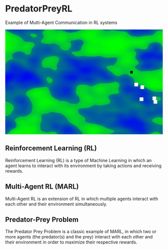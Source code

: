 # PredatorPreyRL
Example of Multi-Agent Communication in RL systems

![demo](/demo.gif)

## Reinforcement Learning (RL)

Reinforcement Learning (RL) is a type of Machine Learning in which an agent learns to interact with its environment by taking actions and receiving rewards. 

## Multi-Agent RL (MARL)

Multi-Agent RL is an extension of RL in which multiple agents interact with each other and their environment simultaneously. 

## Predator-Prey Problem

The Predator Prey Problem is a classic example of MARL, in which two or more agents (the predator(s) and the prey) interact with each other and their environment in order to maximize their respective rewards. 
